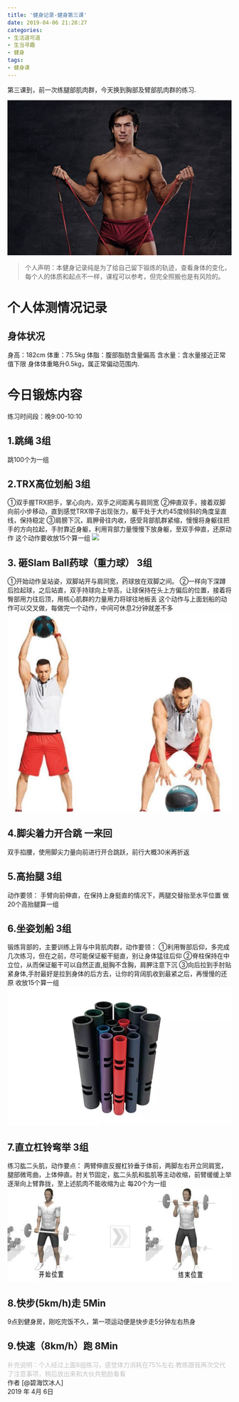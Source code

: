 ```yaml
---
title: '健身记录-健身第三课'
date: 2019-04-06 21:28:27
categories:
- 生活道可道
- 生当寻趣
- 健身
tags:
- 健身课
---
```





第三课到，前一次练腿部肌肉群，今天换到胸部及臂部肌肉群的练习.

![](https://raw.githubusercontent.com/liruixue/muqiaosite/master/images/life-gym/class3-home.jpg)
<!-- more -->
>个人声明：本健身记录纯是为了给自己留下锻炼的轨迹，查看身体的变化，每个人的体质和起点不一样，课程可以参考，但完全照搬也是有风险的。


#  个人体测情况记录
##  身体状况
身高：182cm
体重：75.5kg
体脂：腹部脂肪含量偏高
含水量：含水量接近正常值下限
身体体重略升0.5kg，属正常偏动范围内.
#  今日锻炼内容
练习时间段：晚9:00-10:10
##  1.跳绳   3组
跳100个为一组
##  2.TRX高位划船   3组
①双手握TRX把手，掌心向内，双手之间距离与肩同宽
②伸直双手，接着双脚向前小步移动，直到感觉TRX带子出现张力，躯干处于大约45度倾斜的角度呈直线，保持稳定
③肩膀下沉，肩胛骨往内收，感受背部肌群紧缩，慢慢将身躯往把手的方向拉起，手肘靠近身躯，利用背部力量慢慢下放身躯，至双手伸直，还原动作
这个动作要收放15个算一组
![](https://raw.githubusercontent.com/liruixue/muqiaosite/master/images/life-gym/class3-trx.jpg)
##  3. 砸Slam Ball药球（重力球）  3组
①开始动作呈站姿，双脚站开与肩同宽，药球放在双脚之间。
②一样向下深蹲后捡起球，之后站直，双手持球向上举高，让球保持在头上方偏后的位置，接着将臀部用力往后顶，用核心肌群的力量用力将球往地板丢
这个动作与上面划船的动作可以交叉做，每做完一个动作，中间可休息2分钟就差不多
![](https://raw.githubusercontent.com/liruixue/muqiaosite/master/images/life-gym/class3-gravity-ball.jpg)
##  4.脚尖着力开合跳  一来回
双手掐腰，使用脚尖力量向前进行开合跳跃，前行大概30米再折返
##  5.高抬腿   3组
动作要领：
手臂向前伸直，在保持上身挺直的情况下，两腿交替抬至水平位置
做20个高抬腿算一组
##  6.坐姿划船   3组
锻炼背部的，主要训练上背与中背肌肉群，动作要领：
①利用臀部后仰，多完成几次练习，但在之前，尽可能保证躯干挺直，别让身体猛往后仰
②脊柱保持在中立位，从而保证躯干可以自然正直,挺胸不含胸，肩胛注意下沉
③向后拉到手肘贴紧身体,手肘最好是拉到身体的后方去，让你的背阔肌收到最紧之后，再慢慢的还原
收放15个算一组
![](https://raw.githubusercontent.com/liruixue/muqiaosite/master/images/life-gym/class2-vipr.png)
##  7.直立杠铃弯举  3组
练习肱二头肌，动作要点：
两臂伸直反握杠铃垂于体前，两脚左右开立同肩宽，腿部微弯曲，上体伸直。肘关节固定，肱二头肌和肱肌等主动收缩，前臂缓缓上举逐渐向上臂靠拢，至上述肌肉不能收缩为止
每20个为一组
![](https://raw.githubusercontent.com/liruixue/muqiaosite/master/images/life-gym/class3-gangling.jpg)
##  8.快步(5km/h)走      5Min
9点到健身房，刚吃完饭不久，第一项运动便是快步走5分钟左右热身
##  9.快速（8km/h）跑      8Min 

<font color=#c3c3c3>补充说明：个人经过上面8组练习，感觉体力消耗在75%左右.教练跟我再次交代了注意事项，稍后放出来和大伙共勉励看看</font>
</br>
作者 [@碧海饮冰人]    
2019 年 4月 6日    




